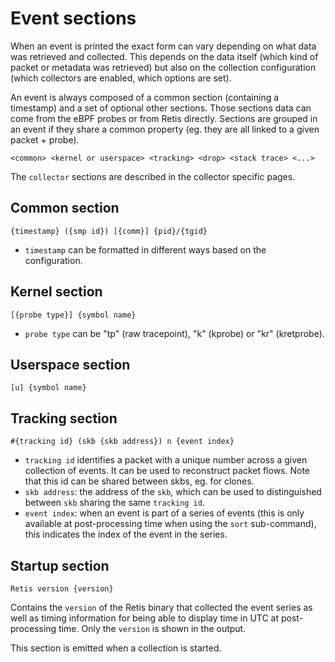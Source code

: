 # Event sections

When an event is printed the exact form can vary depending on what data was
retrieved and collected. This depends on the data itself (which kind of packet
or metadata was retrieved) but also on the collection configuration (which
collectors are enabled, which options are set).

An event is always composed of a common section (containing a timestamp) and a
set of optional other sections. Those sections data can come from the eBPF
probes or from Retis directly. Sections are grouped in an event if they share a
common property (eg. they are all linked to a given packet + probe).

```none
<common> <kernel or userspace> <tracking> <drop> <stack trace> <...>
```

The `collector` sections are described in the collector specific pages.

## Common section

```none
{timestamp} ({smp id}) [{comm}] {pid}/{tgid}
```

- `timestamp` can be formatted in different ways based on the configuration.

## Kernel section

```none
[{probe type}] {symbol name}
```

- `probe type` can be "tp" (raw tracepoint), "k" (kprobe) or "kr" (kretprobe).

## Userspace section

```none
[u] {symbol name}
```

## Tracking section

```none
#{tracking id} (skb {skb address}) n {event index}
```

- `tracking id` identifies a packet with a unique number across a given
  collection of events. It can be used to reconstruct packet flows. Note that
  this id can be shared between skbs, eg. for clones.
- `skb address`: the address of the `skb`, which can be used to distinguished
  between `skb` sharing the same `tracking id`.
- `event index`: when an event is part of a series of events (this is only
  available at post-processing time when using the `sort` sub-command), this
  indicates the index of the event in the series.

## Startup section

```none
Retis version {version}
```

Contains the `version` of the Retis binary that collected the event series as
well as timing information for being able to display time in UTC at
post-processing time. Only the `version` is shown in the output.

This section is emitted when a collection is started.
